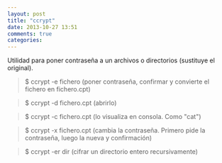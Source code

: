 ```yaml
---
layout: post
title: "ccrypt"
date: 2013-10-27 13:51
comments: true
categories: 
---
```

Utilidad para poner contraseña a un archivos o directorios (sustituye el original).

>$ ccrypt -e fichero   (poner contraseña, confirmar y convierte el fichero en fichero.cpt)

>$ ccrypt -d fichero.cpt (abrirlo)

>$ ccrypt -c fichero.cpt (lo visualiza en consola. Como "cat")

>$ ccrypt -x fichero.cpt (cambia la contraseña. Primero pide la contraseña, luego la nueva y confirmación)

>$ ccrypt -er dir   (cifrar un directorio entero recursivamente)


